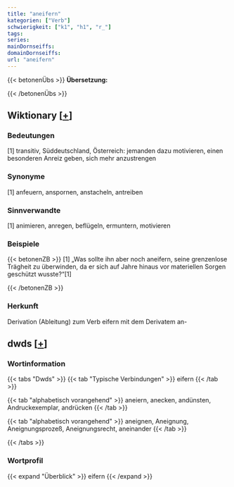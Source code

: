 ```yaml
---
title: "aneifern"
kategorien: ["Verb"]
schwierigkeit: ["k1", "h1", "r_"]
tags:
series:
mainDornseiffs:
domainDornseiffs:
url: "aneifern"
---
```


{{< betonenÜbs >}}
**Übersetzung:**  
  
{{< /betonenÜbs >}}

## Wiktionary [[+](https://de.wiktionary.org/wiki/aneifern)]

### Bedeutungen
[1] transitiv, Süddeutschland, Österreich: jemanden dazu motivieren, einen besonderen Anreiz geben, sich mehr anzustrengen  

### Synonyme
[1] anfeuern, anspornen, anstacheln, antreiben  

### Sinnverwandte
[1] animieren, anregen, beflügeln, ermuntern, motivieren  

### Beispiele
{{< betonenZB >}}
[1] „Was sollte ihn aber noch aneifern, seine grenzenlose Trägheit zu überwinden, da er sich auf Jahre hinaus vor materiellen Sorgen geschützt wusste?“[1]  

{{< /betonenZB >}}
### Herkunft
Derivation (Ableitung) zum Verb eifern mit dem Derivatem an-  



## dwds [[+](https://www.dwds.de/wb/aneifern)]

### Wortinformation
{{< tabs "Dwds" >}}
{{< tab "Typische Verbindungen" >}}
eifern
{{< /tab >}}

{{< tab "alphabetisch vorangehend" >}}
aneiern, anecken, andünsten, Andruckexemplar, andrücken
{{< /tab >}}

{{< tab "alphabetisch vorangehend" >}}
aneignen, Aneignung, Aneignungsprozeß, Aneignungsrecht, aneinander
{{< /tab >}}

{{< /tabs >}}

### Wortprofil
{{< expand "Überblick" >}} eifern {{< /expand >}}

